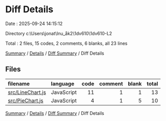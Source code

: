# Diff Details

Date : 2025-09-24 14:15:12

Directory c:\\Users\\jonat\\lnu_åk2\\1dv610\\1dv610-L2

Total : 2 files,  15 codes, 2 comments, 6 blanks, all 23 lines

[Summary](results.md) / [Details](details.md) / [Diff Summary](diff.md) / Diff Details

## Files
| filename | language | code | comment | blank | total |
| :--- | :--- | ---: | ---: | ---: | ---: |
| [src/LineChart.js](/src/LineChart.js) | JavaScript | 11 | 1 | 1 | 13 |
| [src/PieChart.js](/src/PieChart.js) | JavaScript | 4 | 1 | 5 | 10 |

[Summary](results.md) / [Details](details.md) / [Diff Summary](diff.md) / Diff Details